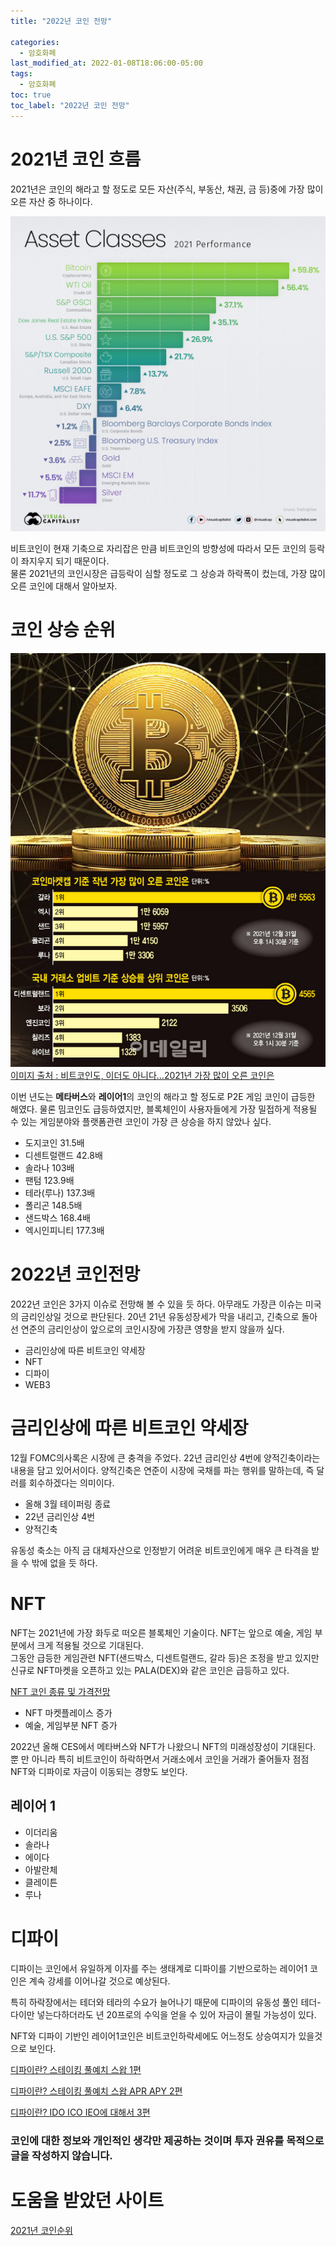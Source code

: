 ```yaml
---
title: "2022년 코인 전망"

categories:
  - 암호화폐
last_modified_at: 2022-01-08T18:06:00-05:00
tags:
  - 암호화폐
toc: true
toc_label: "2022년 코인 전망"
---
```


# 2021년 코인 흐름
2021년은 코인의 해라고 할 정도로 모든 자산(주식, 부동산, 채권, 금 등)중에 가장 많이 오른 자산 중 하나이다. 

![Image Alt 텍스트](/assets/img/crypto/assets.jpeg) 

비트코인이 현재 기축으로 자리잡은 만큼 비트코인의 방향성에 따라서 모든 코인의 등락이 좌지우지 되기 때문이다.<br>
물론 2021년의 코인시장은 급등락이 심할 정도로 그 상승과 하락폭이 컸는데, 가장 많이 오른 코인에 대해서 알아보자.

# 코인 상승 순위

![Image Alt 텍스트](/assets/img/crypto/coinlevel.jpeg) 
[이미지 출처 : 비트코인도, 이더도 아니다…2021년 가장 많이 오른 코인은](https://www.edaily.co.kr/news/read?newsId=02702726629284096&mediaCodeNo=257)

이번 년도는 **메타버스**와 **레이어1**의 코인의 해라고 할 정도로 P2E 게임 코인이 급등한 해였다. 물론 밈코인도 급등하였지만, 블록체인이 사용자들에게 가장 밀접하게 적용될 수 있는 게임분야와 플랫폼관련 코인이 가장 큰 상승을 하지 않았나 싶다.

- 도지코인 31.5배
- 디센트럴랜드 42.8배
- 솔라나 103배
- 팬텀 123.9배
- 테라(루나) 137.3배
- 폴리곤 148.5배
- 샌드박스 168.4배
- 엑시인피니티 177.3배

# 2022년 코인전망 
2022년 코인은 3가지 이슈로 전망해 볼 수 있을 듯 하다. 아무래도 가장큰 이슈는 미국의 금리인상일 것으로 판단된다. 20년 21년 유동성장세가 막을 내리고, 긴축으로 돌아선 연준의 금리인상이 앞으로의 코인시장에 가장큰 영향을 받지 않을까 싶다.

- 금리인상에 따른 비트코인 약세장
- NFT
- 디파이
- WEB3

# 금리인상에 따른 비트코인 약세장
12월 FOMC의사록은 시장에 큰 충격을 주었다. 22년 금리인상 4번에 양적긴축이라는 내용을 담고 있어서이다. 양적긴축은 연준이 시장에 국채를 파는 행위를 말하는데, 즉 달러를 회수하겠다는 의미이다. <br>

- 올해 3월 테이퍼링 종료
- 22년 금리인상 4번
- 양적긴축

유동성 축소는 아직 금 대체자산으로 인정받기 어려운 비트코인에게 매우 큰 타격을 받을 수 밖에 없을 듯 하다.<br>

# NFT
NFT는 2021년에 가장 화두로 떠오른 블록체인 기술이다. NFT는 앞으로 예술, 게임 부분에서 크게 적용될 것으로 기대된다. <br>
그동안 급등한 게임관련 NFT(샌드박스, 디센트럴랜드, 갈라 등)은 조정을 받고 있지만 신규로 NFT마켓을 오픈하고 있는 PALA(DEX)와 같은 코인은 급등하고 있다.<br>

[NFT 코인 종류 및 가격전망](https://www.edaily.co.kr/news/read?newsId=02702726629284096&mediaCodeNo=257)

- NFT 마켓플레이스 증가
- 예술, 게임부분 NFT 증가

2022년 올해 CES에서 메타버스와 NFT가 나왔으니 NFT의 미래성장성이 기대된다.<br>
뿐 만 아니라 특히 비트코인이 하락하면서 거래소에서 코인을 거래가 줄어들자 점점 NFT와 디파이로 자금이 이동되는 경향도 보인다.

## 레이어 1
- 이더리움
- 솔라나
- 에이다
- 아발란체
- 클레이튼
- 루나

# 디파이
디파이는 코인에서 유일하게 이자를 주는 생태계로 디파이를 기반으로하는 레이어1 코인은 계속 강세를 이어나갈 것으로 예상된다.<br>

특히 하락장에서는 테더와 테라의 수요가 늘어나기 때문에 디파이의 유동성 풀인 테더-다이만 넣는다하더라도 년 20프로의 수익을 얻을 수 있어 자금이 몰릴 가능성이 있다.<br>

NFT와 디파이 기반인 레이어1코인은 비트코인하락세에도 어느정도 상승여지가 있을것으로 보인다.

[디파이란? 스테이킹 풀예치 스왑 1편](https://drhot552.github.io/%EC%95%94%ED%98%B8%ED%99%94%ED%8F%90/%EB%94%94%ED%8C%8C%EC%9D%B4%EB%9E%80-%ED%83%88%EC%A4%91%EC%95%99%ED%99%94%EA%B1%B0%EB%9E%98%EC%86%8C-DEX-1%ED%8E%B8/#)<br>

[디파이란? 스테이킹 풀예치 스왑 APR APY 2편](https://drhot552.github.io/%EC%95%94%ED%98%B8%ED%99%94%ED%8F%90/%EB%94%94%ED%8C%8C%EC%9D%B4%EB%9E%80-%EC%8A%A4%ED%85%8C%EC%9D%B4%ED%82%B9-%ED%92%80%EC%98%88%EC%B9%98-%EC%8A%A4%EC%99%91-2%ED%8E%B8/)<br>

[디파이란? IDO ICO IEO에 대해서 3편](https://drhot552.github.io/%EC%95%94%ED%98%B8%ED%99%94%ED%8F%90/%EB%94%94%ED%8C%8C%EC%9D%B4%EB%9E%80-IDO-ICO-IEO%EC%97%90-%EB%8C%80%ED%95%B4%EC%84%9C-3%ED%8E%B8/)<br>


### 코인에 대한 정보와 개인적인 생각만 제공하는 것이며 투자 권유를 목적으로 글을 작성하지 않습니다.

# 도움을 받았던 사이트
[2021년 코인순위](https://contents.premium.naver.com/fintecchpost/coin/contents/220108002000432sq)